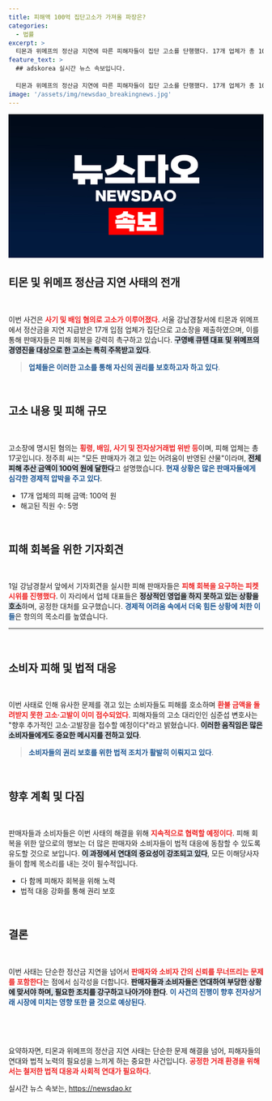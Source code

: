 ```yaml
---
title: 피해액 100억 집단고소가 가져올 파장은?
categories:
  - 법률
excerpt: >
  티몬과 위메프의 정산금 지연에 따른 피해자들이 집단 고소를 단행했다. 17개 업체가 총 100억 원의 피해를 주장하며, 경영진을 상대로 기자회견을 열고 피해 회복을 촉구했다. 이 사태의 전말과 향후 법적 조치가 궁금하다면 클릭하세요!
feature_text: >
  ## adskorea 실시간 뉴스 속보입니다.

  티몬과 위메프의 정산금 지연에 따른 피해자들이 집단 고소를 단행했다. 17개 업체가 총 100억 원의 피해를 주장하며, 경영진을 상대로 기자회견을 열고 피해 회복을 촉구했다. 이 사태의 전말과 향후 법적 조치가 궁금하다면 클릭하세요!
image: '/assets/img/newsdao_breakingnews.jpg'
---
```


<p><img src="/assets/img/newsdao_breakingnews.jpg" alt="adskorea 속보" /></p>

<h2 data-ke-size="size26">티몬 및 위메프 정산금 지연 사태의 전개</h2>

<p data-ke-size="size16">&nbsp;</p>

<p>이번 사건은 <b><span style="color: #ee2323;">사기 및 배임 혐의로 고소가 이루어졌다</span></b>. 서울 강남경찰서에 티몬과 위메프에서 정산금을 지연 지급받은 17개 입점 업체가 집단으로 고소장을 제출하였으며, 이를 통해 판매자들은 피해 회복을 강력히 촉구하고 있습니다. <b><span style="background-color: #21538527;">구영배 큐텐 대표 및 위메프의 경영진을 대상으로 한 고소는 특히 주목받고 있다</span></b>.</p>

<blockquote>
  <b><span style="color: #1a5490;">업체들은 이러한 고소를 통해 자신의 권리를 보호하고자 하고 있다</span></b>.
</blockquote>

<p data-ke-size="size16">&nbsp;</p>

<h2 data-ke-size="size26">고소 내용 및 피해 규모</h2>

<p data-ke-size="size16">&nbsp;</p>

<p>고소장에 명시된 혐의는 <b><span style="color: #ee2323;">횡령, 배임, 사기 및 전자상거래법 위반 등</span></b>이며, 피해 업체는 총 17곳입니다. 정주희 씨는 "모든 판매자가 겪고 있는 어려움이 반영된 산물"이라며, <b><span style="background-color: #21538527;">전체 피해 추산 금액이 100억 원에 달한다</span></b>고 설명했습니다. <b><span style="color: #1a5490;">현재 상황은 많은 판매자들에게 심각한 경제적 압박을 주고 있다</span></b>.</p>

<ul>
    <li>17개 업체의 피해 금액: 100억 원</li>
    <li>해고된 직원 수: 5명</li>
</ul>

<p data-ke-size="size16">&nbsp;</p>

<h2 data-ke-size="size26">피해 회복을 위한 기자회견</h2>

<p data-ke-size="size16">&nbsp;</p>

<p>1일 강남경찰서 앞에서 기자회견을 실시한 피해 판매자들은 <b><span style="color: #ee2323;">피해 회복을 요구하는 피켓 시위를 진행했다</span></b>. 이 자리에서 업체 대표들은 <b><span style="background-color: #21538527;">정상적인 영업을 하지 못하고 있는 상황을 호소</span></b>하며, 공정한 대처를 요구했습니다. <b><span style="color: #1a5490;">경제적 어려움 속에서 더욱 힘든 상황에 처한 이들</span></b>은 항의의 목소리를 높였습니다.</p>

<hr>

<p data-ke-size="size16">&nbsp;</p>

<h2 data-ke-size="size26">소비자 피해 및 법적 대응</h2>

<p data-ke-size="size16">&nbsp;</p>

<p>이번 사태로 인해 유사한 문제를 겪고 있는 소비자들도 피해를 호소하며 <b><span style="color: #ee2323;">환불 금액을 돌려받지 못한 고소·고발이 이미 접수되었다</span></b>. 피해자들의 고소 대리인인 심준섭 변호사는 "향후 추가적인 고소·고발장을 접수할 예정이다"라고 밝혔습니다. <b><span style="background-color: #21538527;">이러한 움직임은 많은 소비자들에게도 중요한 메시지를 전하고 있다</span></b>.</p>

<blockquote>
  <b><span style="color: #1a5490;">소비자들의 권리 보호를 위한 법적 조치가 활발히 이뤄지고 있다</span></b>.
</blockquote>

<p data-ke-size="size16">&nbsp;</p>

<h2 data-ke-size="size26">향후 계획 및 다짐</h2>

<p data-ke-size="size16">&nbsp;</p>

<p>판매자들과 소비자들은 이번 사태의 해결을 위해 <b><span style="color: #ee2323;">지속적으로 협력할 예정이다</span></b>. 피해 회복을 위한 앞으로의 행보는 더 많은 판매자와 소비자들이 법적 대응에 동참할 수 있도록 유도할 것으로 보입니다. <b><span style="background-color: #21538527;">이 과정에서 연대의 중요성이 강조되고 있다</span></b>, 모든 이해당사자들이 함께 목소리를 내는 것이 필수적입니다.</p>

<ul>
    <li>다 함께 피해자 회복을 위해 노력</li>
    <li>법적 대응 강화를 통해 권리 보호</li>
</ul>

<p data-ke-size="size16">&nbsp;</p>

<h2 data-ke-size="size26">결론</h2>

<p data-ke-size="size16">&nbsp;</p>

<p>이번 사태는 단순한 정산금 지연을 넘어서 <b><span style="color: #ee2323;">판매자와 소비자 간의 신뢰를 무너뜨리는 문제를 포함한다</span></b>는 점에서 심각성을 더합니다. <b><span style="background-color: #21538527;">판매자들과 소비자들은 연대하여 부당한 상황에 맞서야 하며, 필요한 조치를 강구하고 나아가야 한다</span></b>. <b><span style="color: #1a5490;">이 사건의 진행이 향후 전자상거래 시장에 미치는 영향 또한 클 것으로 예상된다</span></b>.</p>

<p data-ke-size="size16">&nbsp;</p>

<p data-ke-size="size16">&nbsp;</p>

<p>요약하자면, 티몬과 위메프의 정산금 지연 사태는 단순한 문제 해결을 넘어, 피해자들의 연대와 법적 노력의 필요성을 느끼게 하는 중요한 사건입니다. <b><span style="color: #ee2323;">공정한 거래 환경을 위해서는 철저한 법적 대응과 사회적 연대가 필요하다</span></b>.</p>
실시간 뉴스 속보는, <a href="https://newsdao.kr" rel="dofollow">https://newsdao.kr</a>


